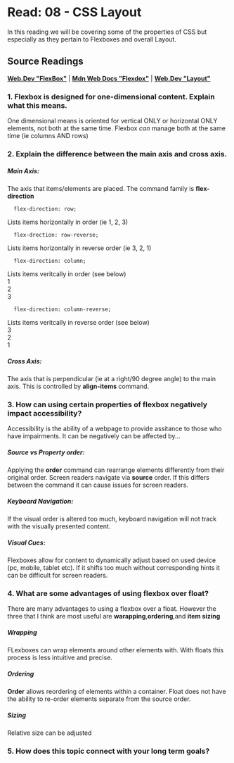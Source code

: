 # Read: 08 - CSS Layout

In this reading we will be covering some of the properties of CSS but especially as they pertain to Flexboxes and overall Layout.

## Source Readings
**[Web.Dev "FlexBox"](https://web.dev/learn/css/flexbox/)** | **[Mdn Web Docs "Flexdox"](https://developer.mozilla.org/en-US/docs/Learn/CSS/CSS_layout/Flexbox)** | **[Web.Dev "Layout"](https://web.dev/learn/css/layout/)**

### 1. Flexbox is designed for one-dimensional content. Explain what this means.
One dimensional means is oriented for vertical ONLY or horizontal ONLY elements, not both at the same time. Flexbox *can* manage both at the same time \(ie columns AND rows\)
### 2. Explain the difference between the main axis and cross axis.
##### Main Axis:
The axis that items/elements are placed. The command family is **flex-direction**
~~~
  flex-direction: row;
~~~
Lists items horizontally in order \(ie 1, 2, 3\)
~~~
  flex-drection: row-reverse;
~~~
Lists items horizontally in reverse order \(ie 3, 2, 1\)
~~~
  flex-direction: column;
~~~
Lists items veritcally in order \(see below\)\
1\
2\
3
~~~
  flex-direction: column-reverse;
~~~
Lists items veritcally in reverse order \(see below\)\
3\
2\
1

##### Cross Axis:
The axis that is perpendicular \(ie at a right/90 degree angle\) to the main axis. This is controlled by **align-items** command.

### 3. How can using certain properties of flexbox negatively impact accessibility?
Accessibility is the ability of a webpage to provide assitance to those who have impairments. It can be negatively can be affected by...
##### Source vs Property order:
Applying the **order** command can rearrange elements differently from their original order. Screen readers navigate via **source** order. If this differs between the command it can cause issues for screen readers.
##### Keyboard Navigation:
If the visual order is altered too much, keyboard navigation will not track with the visually presented content.
##### Visual Cues:
Flexboxes allow for content to dynamically adjust based on used device (pc, mobile, tablet etc). If it shifts too much without corresponding hints it can be difficult for screen readers.
### 4. What are some advantages of using flexbox over float?
There are many advantages to using a flexbox over a float. However the three that I think are most useful are **warapping**,**ordering**,and **item sizing**
##### Wrapping
FLexboxes can wrap elements around other elements with. With floats this process is less intuitive and precise.
##### Ordering
**Order** allows reordering of elements within a container. Float does not have the ability to re-order elements separate from the source order.
##### Sizing
Relative size can be adjusted 

### 5. How does this topic connect with your long term goals?
